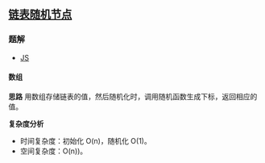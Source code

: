 ## [链表随机节点](https://leetcode-cn.com/problems/linked-list-random-node/)
### 题解
+ [JS](../../ts/384/382.js)

#### 数组
**思路**
用数组存储链表的值，然后随机化时，调用随机函数生成下标，返回相应的值。

**复杂度分析**
+ 时间复杂度：初始化 O(n)，随机化 O(1)。
+ 空间复杂度：O(n))。